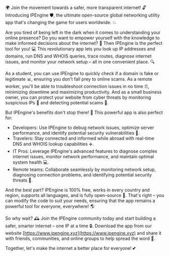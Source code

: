 🌍 Join the movement towards a safer, more transparent internet! 🔓 Introducing IPEngine 🛡️, the ultimate open-source global networking utility app that's changing the game for users worldwide. 💥

Are you tired of being left in the dark when it comes to understanding your online presence? Do you want to empower yourself with the knowledge to make informed decisions about the internet? 🤔 Then IPEngine is the perfect tool for you! 💻 This revolutionary app lets you look up IP addresses and domains, run DNS and WHOIS queries, trace routes, diagnose internet issues, and monitor your network setup – all in one convenient place. 🔍

As a student, you can use IPEngine to quickly check if a domain is fake or legitimate 📊, ensuring you don't fall prey to online scams. As a remote worker, you'll be able to troubleshoot connection issues in no time ⏰, minimizing downtime and maximizing productivity. And as a small business owner, you can protect your website from cyber threats by monitoring suspicious IPs 👀 and detecting potential scams 💸.

But IPEngine's benefits don't stop there! 🚀 This powerful app is also perfect for:

* Developers: Use IPEngine to debug network issues, optimize server performance, and identify potential security vulnerabilities 🔧.
* Travelers: Stay connected and informed while abroad with real-time DNS and WHOIS lookup capabilities ✈️.
* IT Pros: Leverage IPEngine's advanced features to diagnose complex internet issues, monitor network performance, and maintain optimal system health 💻.
* Remote teams: Collaborate seamlessly by monitoring network setup, diagnosing connection problems, and identifying potential security threats 🤝.

And the best part? IPEngine is 100% free, works in every country and region, supports all languages, and is fully open-source 💸. That's right – you can modify the code to suit your needs, ensuring that the app remains a powerful tool for everyone, everywhere! 🌎

So why wait? 🕰️ Join the IPEngine community today and start building a safer, smarter internet – one IP at a time 🔒. Download the app from our website [https://www.ipengine.xyz](https://www.ipengine.xyz) and share it with friends, communities, and online groups to help spread the word 📢.

Together, let's make the internet a better place for everyone! 💕
